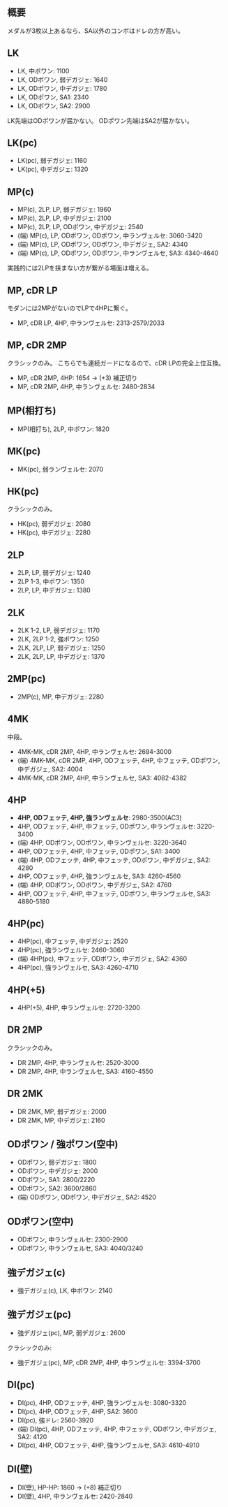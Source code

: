 ## 概要

メダルが3枚以上あるなら、SA以外のコンボはドレの方が高い。

## LK

- LK, 中ポワン: 1100
- LK, ODポワン, 弱デガジェ: 1640
- LK, ODポワン, 中デガジェ: 1780
- LK, ODポワン, SA1: 2340
- LK, ODポワン, SA2: 2900

LK先端はODポワンが届かない。
ODポワン先端はSA2が届かない。

## LK(pc)

- LK(pc), 弱デガジェ: 1160
- LK(pc), 中デガジェ: 1320

## MP(c)

- MP(c), 2LP, LP, 弱デガジェ: 1960
- MP(c), 2LP, LP, 中デガジェ: 2100
- MP(c), 2LP, LP, ODポワン, 中デガジェ: 2540
- (端) MP(c), LP, ODポワン, ODポワン, 中ランヴェルセ: 3060-3420
- (端) MP(c), LP, ODポワン, ODポワン, 中デガジェ, SA2: 4340
- (端) MP(c), LP, ODポワン, ODポワン, 中ランヴェルセ, SA3: 4340-4640

実践的には2LPを挟まない方が繋がる場面は増える。

## MP, cDR LP

モダンには2MPがないのでLPで4HPに繋ぐ。

- MP, cDR LP, 4HP, 中ランヴェルセ: 2313-2579/2033

## MP, cDR 2MP

クラシックのみ。
こちらでも連続ガードになるので、cDR LPの完全上位互換。

- MP, cDR 2MP, 4HP: 1654 → (+3) 補正切り
- MP, cDR 2MP, 4HP, 中ランヴェルセ: 2480-2834

## MP(相打ち)

- MP(相打ち), 2LP, 中ポワン: 1820

## MK(pc)

- MK(pc), 弱ランヴェルセ: 2070

## HK(pc)

クラシックのみ。

- HK(pc), 弱デガジェ: 2080
- HK(pc), 中デガジェ: 2280

## 2LP

- 2LP, LP, 弱デガジェ: 1240
- 2LP 1-3, 中ポワン: 1350
- 2LP, LP, 中デガジェ: 1380

## 2LK

- 2LK 1-2, LP, 弱デガジェ: 1170
- 2LK, 2LP 1-2, 強ポワン: 1250
- 2LK, 2LP, LP, 弱デガジェ: 1250
- 2LK, 2LP, LP, 中デガジェ: 1370

## 2MP(pc)

- 2MP(c), MP, 中デガジェ: 2280

## 4MK

中段。

- 4MK-MK, cDR 2MP, 4HP, 中ランヴェルセ: 2694-3000
- (端) 4MK-MK, cDR 2MP, 4HP, ODフェッテ, 4HP, 中フェッテ, ODポワン, 中デガジェ, SA2: 4004
- 4MK-MK, cDR 2MP, 4HP, 中ランヴェルセ, SA3: 4082-4382

## 4HP

- **4HP, ODフェッテ, 4HP, 強ランヴェルセ**: 2980-3500(AC3)
- 4HP, ODフェッテ, 4HP, 中フェッテ, ODポワン, 中ランヴェルセ: 3220-3400
- (端) 4HP, ODポワン, ODポワン, 中ランヴェルセ: 3220-3640
- 4HP, ODフェッテ, 4HP, 中フェッテ, ODポワン, SA1: 3400
- (端) 4HP, ODフェッテ, 4HP, 中フェッテ, ODポワン, 中デガジェ, SA2: 4280
- 4HP, ODフェッテ, 4HP, 強ランヴェルセ, SA3: 4260-4560
- (端) 4HP, ODポワン, ODポワン, 中デガジェ, SA2: 4760
- 4HP, ODフェッテ, 4HP, 中フェッテ, ODポワン, 中ランヴェルセ, SA3: 4880-5180

## 4HP(pc)

- 4HP(pc), 中フェッテ, 中デガジェ: 2520
- 4HP(pc), 強ランヴェルセ: 2460-3060
- (端) 4HP(pc), 中フェッテ, ODポワン, 中デガジェ, SA2: 4360
- 4HP(pc), 強ランヴェルセ, SA3: 4260-4710

## 4HP(+5)

- 4HP(+5), 4HP, 中ランヴェルセ: 2720-3200

## DR 2MP

クラシックのみ。

- DR 2MP, 4HP, 中ランヴェルセ: 2520-3000
- DR 2MP, 4HP, 中ランヴェルセ, SA3: 4160-4550

## DR 2MK

- DR 2MK, MP, 弱デガジェ: 2000
- DR 2MK, MP, 中デガジェ: 2160

## ODポワン / 強ポワン(空中)

- ODポワン, 弱デガジェ: 1800
- ODポワン, 中デガジェ: 2000
- ODポワン, SA1: 2800/2220
- ODポワン, SA2: 3600/2860
- (端) ODポワン, ODポワン, 中デガジェ, SA2: 4520

## ODポワン(空中)

- ODポワン, 中ランヴェルセ: 2300-2900
- ODポワン, 中ランヴェルセ, SA3: 4040/3240

## 強デガジェ(c)

- 強デガジェ(c), LK, 中ポワン: 2140

## 強デガジェ(pc)

- 強デガジェ(pc), MP, 弱デガジェ: 2600

クラシックのみ:

- 強デガジェ(pc), MP, cDR 2MP, 4HP, 中ランヴェルセ: 3394-3700

## DI(pc)

- DI(pc), 4HP, ODフェッテ, 4HP, 強ランヴェルセ: 3080-3320
- DI(pc), 4HP, ODフェッテ, 4HP, SA2: 3600
- DI(pc), 強ドレ: 2560-3920
- (端) DI(pc), 4HP, ODフェッテ, 4HP, 中フェッテ, ODポワン, 中デガジェ, SA2: 4120
- DI(pc), 4HP, ODフェッテ, 4HP, 強ランヴェルセ, SA3: 4610-4910

## DI(壁)

- DI(壁), HP-HP: 1860 → (+8) 補正切り
- DI(壁), 4HP, 中ランヴェルセ: 2420-2840
